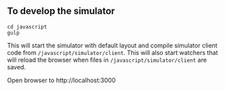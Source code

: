## To develop the simulator
```
cd javascript
gulp
```
This will start the simulator with default layout and compile simulator client code from `/javascript/simulator/client`.  This will also start watchers that will reload the browser when files in `/javascript/simulator/client` are saved.

Open browser to http://localhost:3000
